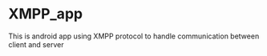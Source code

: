 # XMPP_app
This is android app using XMPP protocol to handle communication between client and server
